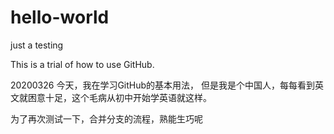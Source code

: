 # hello-world
just a testing

This is a trial of how to use GitHub.

20200326
今天，我在学习GitHub的基本用法，
但是我是个中国人，每每看到英文就困意十足，这个毛病从初中开始学英语就这样。    

为了再次测试一下，合并分支的流程，熟能生巧呢
